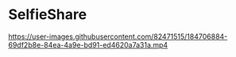 # SelfieShare

https://user-images.githubusercontent.com/82471515/184706884-69df2b8e-84ea-4a9e-bd91-ed4620a7a31a.mp4

